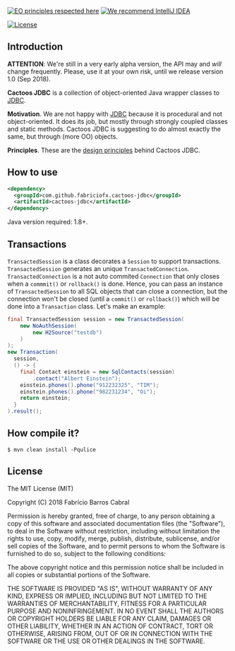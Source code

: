 [![EO principles respected here](http://www.elegantobjects.org/badge.svg)](http://www.elegantobjects.org)
[![We recommend IntelliJ IDEA](http://www.elegantobjects.org/intellij-idea.svg)](https://www.jetbrains.com/idea/)

[![License](https://img.shields.io/badge/license-MIT-green.svg)](https://github.com/fabriciofx/cactoos-jdbc/blob/master/LICENSE.txt)


## Introduction

**ATTENTION**: We're still in a very early alpha version, the API may and
*will* change frequently. Please, use it at your own risk, until we release
version 1.0 (Sep 2018).

**Cactoos JDBC** is a collection of object-oriented Java wrapper classes to
[JDBC](https://en.wikipedia.org/wiki/Java_Database_Connectivity).

**Motivation**.
We are not happy with
[JDBC](https://en.wikipedia.org/wiki/Java_Database_Connectivity)
because it is procedural and not object-oriented. It does its job, but mostly
through strongly coupled classes and static methods. Cactoos JDBC is suggesting
to do almost exactly the same, but through (more OO) objects.

**Principles**.
These are the [design principles](http://www.elegantobjects.org#principles)
behind Cactoos JDBC.


## How to use

```xml
<dependency>
  <groupId>com.github.fabriciofx.cactoos-jdbc</groupId>
  <artifactId>cactoos-jdbc</artifactId>
</dependency>
```

Java version required: 1.8+.

## Transactions

`TransactedSession` is a class decorates a `Session` to support transactions.
`TransactedSession` generates an unique `TransactedConnection`.
`TransactedConnection` is a not auto commited `Connection` that only closes
when a `commmit()` or `rollback()` is done. Hence, you can pass an instance of
`TransactedSession` to all SQL objects that can close a connection, but the
connection won't be closed (until a `commit()` or `rollback()`) which will be
done into a `Transaction` class. Let's make an example:

```java
final TransactedSession session = new TransactedSession(
    new NoAuthSession(
        new H2Source("testdb")
    )
);
new Transaction(
  session,
  () -> {
    final Contact einstein = new SqlContacts(session)
        .contact("Albert Einstein");
    einstein.phones().phone("912232325", "TIM");
    einstein.phones().phone("982231234", "Oi");
    return einstein;    
  }
).result();
```


## How compile it?

```
$ mvn clean install -Pqulice
```

## License

The MIT License (MIT)

Copyright (C) 2018 Fabrício Barros Cabral

Permission is hereby granted, free of charge, to any person obtaining a copy
of this software and associated documentation files (the "Software"), to deal
in the Software without restriction, including without limitation the rights
to use, copy, modify, merge, publish, distribute, sublicense, and/or sell
copies of the Software, and to permit persons to whom the Software is
furnished to do so, subject to the following conditions:

The above copyright notice and this permission notice shall be included in
all copies or substantial portions of the Software.

THE SOFTWARE IS PROVIDED "AS IS", WITHOUT WARRANTY OF ANY KIND, EXPRESS OR
IMPLIED, INCLUDING BUT NOT LIMITED TO THE WARRANTIES OF MERCHANTABILITY,
FITNESS FOR A PARTICULAR PURPOSE AND NONINFRINGEMENT. IN NO EVENT SHALL THE
AUTHORS OR COPYRIGHT HOLDERS BE LIABLE FOR ANY CLAIM, DAMAGES OR OTHER
LIABILITY, WHETHER IN AN ACTION OF CONTRACT, TORT OR OTHERWISE, ARISING FROM,
OUT OF OR IN CONNECTION WITH THE SOFTWARE OR THE USE OR OTHER DEALINGS IN THE
SOFTWARE.
